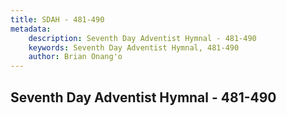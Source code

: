 ```yaml
---
title: SDAH - 481-490
metadata:
    description: Seventh Day Adventist Hymnal - 481-490
    keywords: Seventh Day Adventist Hymnal, 481-490
    author: Brian Onang'o
---
```



## Seventh Day Adventist Hymnal - 481-490
  